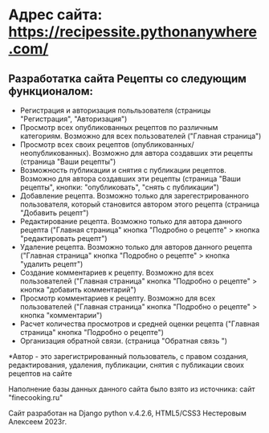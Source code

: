 # Адрес сайта: https://recipessite.pythonanywhere.com/
## Разработатка сайта Рецепты со следующим функционалом: 
- Регистрация и авторизация польльзователя (страницы "Регистрация", "Авторизация") 
- Просмотр всех опубликованных рецептов по различным категориям. Возможно для всех пользователей ("Главная страница")
- Просмотр всех своих рецептов (опубликованных/неопубликованных). Возможно для автора создавших эти рецепты (страница "Ваши рецепты")
- Возможность публикации и снятия с публикации рецептов. Возможно для автора создавших эти рецепты (страница "Ваши рецепты", кнопки: "опубликовать", "снять с публикации")
- Добавление рецепта. Возможно только для зарегестрированного пользователя, который становится автором этого рецепта (страница "Добавить рецепт")
- Редактирование рецепта. Возможно только для автора данного рецепта ("Главная страница" кнопка "Подробно о рецепте" > кнопка "редактировать рецепт")
- Удаление рецепта. Возможно только для авторов данного рецепта ("Главная страница" кнопка "Подробно о рецепте" > кнопка "удалить рецепт")
- Создание комментариев к рецепту. Возможно для всех пользователей ("Главная страница" кнопка "Подробно о рецепте" > кнопка "добавить комментарий")
- Просмотр комментариев к рецепту. Возможно для всех пользователей ("Главная страница" кнопка "Подробно о рецепте" > кнопка "комментарии")
- Расчет количества просмотров и средней оценки рецепта ("Главная страница" кнопка "Подробно о рецепте")
- Организация обратной связи. (страница "Обратная связь ")

*Автор - это зарегистрированный пользователь, с правом создания, редактирования, удаления, публикации, снятия с публикации своих рецептов на сайте

Наполнение базы данных данного сайта было взято из источника: сайт "finecooking.ru"

Сайт разработан на Django python v.4.2.6, HTML5/CSS3 Нестеровым Алексеем 2023г.

